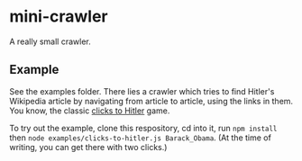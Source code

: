 # mini-crawler
A really small crawler.

## Example
See the examples folder.
There lies a crawler which tries to find Hitler's Wikipedia article
by navigating from article to article, using the links in them.
You know, the classic [clicks to Hitler](https://en.wikipedia.org/wiki/Wikipedia:Wiki_Game) game.

To try out the example,
clone this respository,
cd into it,
run `npm install` then `node examples/clicks-to-hitler.js Barack_Obama`.
(At the time of writing, you can get there with two clicks.)
